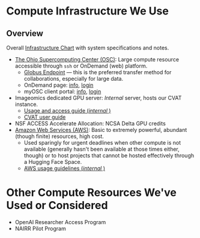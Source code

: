 # Compute Infrastructure We Use

## Overview
Overall [Infrastructure Chart](https://docs.google.com/spreadsheets/d/1JSOi5pp2Y8Utj_npzKcYmvAxGncgmvP2gait5H0oYKk/edit?usp=sharing) with system specifications and notes.

- [The Ohio Supercomputing Center (OSC)](https://www.osc.edu/): Large compute resource accessible through `ssh` or OnDemand (web) platform.
    - [Globus Endpoint](https://www.globus.org/) — this is the preferred transfer method for collaborations, especially for large data.
    - OnDemand page: [info](https://www.osc.edu/resources/online_portals/ondemand), [login]( https://ondemand.osc.edu)
    - myOSC client portal: [info](https://www.osc.edu/supercomputing/portals/client_portal), [login](https://my.osc.edu/acprod/odb_osc/r/osc/portal/login_desktop?clear=101)
- Imageomics dedicated GPU server: _Internal_ server, hosts our CVAT instance.
    - [Usage and access guide (_internal_ )](https://github.com/Imageomics/internal-guidelines/wiki/Imageomics-GPU-Server)
    - [CVAT user guide](https://github.com/Imageomics/kabr-tools/wiki/CVAT-User-Guide)
- NSF ACCESS Accelerate Allocation: NCSA Delta GPU credits
- [Amazon Web Services (AWS)](https://aws.amazon.com/?nc2=h_lg): Basic to extremely powerful, abundant (though finite) resources, high cost.
    - Used sparingly for urgent deadlines when other compute is not available (generally hasn't been available at those times either, though) or to host projects that cannot be hosted effectively through a Hugging Face Space.
    - [AWS usage guidelines (_internal_ )](https://github.com/Imageomics/internal-guidelines/wiki/AWS-@-Imagomics)

# Other Compute Resources We've Used or Considered

- OpenAI Researcher Access Program
- NAIRR Pilot Program
